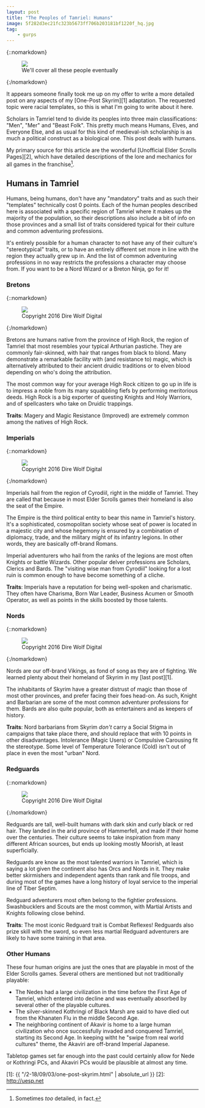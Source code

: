 ```yaml
---
layout: post
title: "The Peoples of Tamriel: Humans"
image: 5f282d3ec21fc323b5673ff706b203181bf1220f_hq.jpg
tag:
    - gurps
---
```


{::nomarkdown}
<figure class="left">
  <img src="{{ "/assets/5f282d3ec21fc323b5673ff706b203181bf1220f_hq.jpg" | relative_url }}"/>
  <figcaption>We'll cover all these people eventually</figcaption>
</figure>
{:/nomarkdown}

It appears someone finally took me up on my offer to write a more detailed post
on any aspects of my [One-Post Skyrim][1] adaptation. The requested topic were
racial templates, so this is what I'm going to write about it here.

Scholars in Tamriel tend to divide its peoples into three main classifications:
"Men", "Mer" and "Beast Folk". This pretty much means Humans, Elves, and
Everyone Else, and as usual for this kind of medieval-ish scholarship is as much
a political construct as a biological one. This post deals with humans.

My primary source for this article are the wonderful [Unofficial Elder Scrolls
Pages][2], which have detailed descriptions of the lore and mechanics for all
games in the franchise[^1].

## Humans in Tamriel

Humans, being humans, don't have any "mandatory" traits and as such their
"templates" technically cost 0 points. Each of the human peoples described here
is associated with a specific region of Tamriel where it makes up the majority
of the population, so their descriptions also include a bit of info on those
provinces and a small list of traits considered typical for their culture and
common adventuring professions.

It's entirely possible for a human character to not have any of their culture's
"stereotypical" traits, or to have an entirely different set more in line with
the region they actually grew up in. And the list of common adventuring
professions in no way restricts the professions a character may choose from. If
you want to be a Nord Wizard or a Breton Ninja, go for it!

### Bretons

{::nomarkdown}
<figure class="left">
  <img src="{{ "/assets/LG-avatar-Breton_Female_2.png" | relative_url }}"/>
  <figcaption>Copyright 2016 Dire Wolf Digital</figcaption>
</figure>
{:/nomarkdown}

Bretons are humans native from the province of High Rock, the region of Tamriel
that most resembles your typical Arthurian pastiche. They are commonly
fair-skinned, with hair that ranges from black to blond. Many demonstrate a
remarkable facility with (and resistance to) magic, which is alternatively
attributed to their ancient druidic traditions or to elven blood depending on
who's doing the attribution.

The most common way for your average High Rock citizen to go up in life is to
impress a noble from its many squabbling fiefs by performing meritorious deeds.
High Rock is a big exporter of questing Knights and Holy Warriors, and of
spellcasters who take on Druidic trappings.

**Traits**: Magery and Magic Resistance (Improved) are extremely common among
the natives of High Rock.

### Imperials

{::nomarkdown}
<figure class="left">
  <img src="{{ "/assets/LG-avatar-Imperial_Male_2.png" | relative_url }}"/>
  <figcaption>Copyright 2016 Dire Wolf Digital</figcaption>
</figure>
{:/nomarkdown}

Imperials hail from the region of Cyrodiil, right in the middle of Tamriel. They
are called that because in most Elder Scrolls games their homeland is also the
seat of the Empire.

The Empire is the third political entity to bear this name in Tamriel's
history. It's a sophisticated, cosmopolitan society whose seat of power is
located in a majestic city and whose hegemony is ensured by a combination of
diplomacy, trade, and the military might of its infantry legions. In other
words, they are basically off-brand Romans.

Imperial adventurers who hail from the ranks of the legions are most often
Knights or battle Wizards. Other popular delver professions are Scholars,
Clerics and Bards. The "visiting wise man from Cyrodiil" looking for a lost
ruin is common enough to have become something of a cliche.

**Traits**: Imperials have a reputation for being well-spoken and
charismatic. They often have Charisma, Born War Leader, Business Acumen or
Smooth Operator, as well as points in the skills boosted by those talents.

### Nords

{::nomarkdown}
<figure class="left">
  <img src="{{ "/assets/LG-avatar-Nord_Female_1.png" | relative_url }}"/>
  <figcaption>Copyright 2016 Dire Wolf Digital</figcaption>
</figure>
{:/nomarkdown}

Nords are our off-brand Vikings, as fond of song as they are of fighting. We
learned plenty about their homeland of Skyrim in my [last post][1].

The inhabitants of Skyrim have a greater distrust of magic than those of most
other provinces, and prefer facing their foes head-on. As such, Knight and
Barbarian are some of the most common adventurer professions for them. Bards are
also quite popular, both as entertainers and as keepers of history.

**Traits**: Nord barbarians from Skyrim _don't_ carry a Social Stigma in
campaigns that take place there, and should replace that with 10 points in other
disadvantages. Intolerance (Magic Users) or Compulsive Carousing fit the
stereotype. Some level of Temperature Tolerance (Cold) isn't out of place in
even the most "urban" Nord.

### Redguards

{::nomarkdown}
<figure class="left">
  <img src="{{ "/assets/LG-avatar-Redguard_Male_1.png" | relative_url }}"/>
  <figcaption>Copyright 2016 Dire Wolf Digital</figcaption>
</figure>
{:/nomarkdown}

Redguards are tall, well-built humans with dark skin and curly black or red
hair. They landed in the arid province of Hammerfell, and made if their home
over the centuries. Their culture seems to take inspiration from many different
African sources, but ends up looking mostly Moorish, at least superficially.

Redguards are know as the most talented warriors in Tamriel, which is saying a
lot given the continent also has Orcs and Nords in it. They make better
skirmishers and independent agents than rank and file troops, and during most of
the games have a long history of loyal service to the imperial line of Tiber
Septim.

Redguard adventurers most often belong to the fightier
professions. Swashbucklers and Scouts are the most common, with Martial Artists
and Knights following close behind.

**Traits**: The most iconic Redguard trait is Combat Reflexes! Redguards also
prize skill with the sword, so even less martial Redguard adventurers are likely
to have some training in that area.

### Other Humans

These four human origins are just the ones that are playable in most of the
Elder Scrolls games. Several others are mentioned but not traditionally
playable:

- The Nedes had a large civilization in the time before the First Age of
  Tamriel, which entered into decline and was eventually absorbed by several
  other of the playable cultures.
- The silver-skinned Kothringi of Black Marsh are said to have died out from the
  Khanaten Flu in the middle Second Age.
- The neighboring continent of Akavir is home to a large human civilization who
  once successfully invaded and conquered Tamriel, starting its Second Age. In
  keeping witht he "swipe from real world cultures" theme, the Akaviri are
  off-brand Imperial Japanese.

Tabletop games set far enough into the past could certainly allow for Nede or
Kothringi PCs, and Akaviri PCs would be plausible at almost any time.

[1]: {{ "/2-18/09/03/one-post-skyrim.html" | absolute_url }}
[2]: http://uesp.net

[^1]: Sometimes _too_ detailed, in fact.
